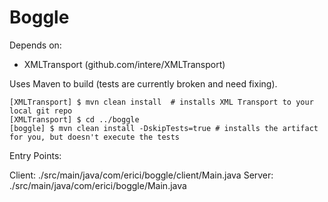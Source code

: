 Boggle
====
Depends on:
* XMLTransport (github.com/intere/XMLTransport)

Uses Maven to build (tests are currently broken and need fixing).


    [XMLTransport] $ mvn clean install	# installs XML Transport to your local git repo
    [XMLTransport] $ cd ../boggle
    [boggle] $ mvn clean install -DskipTests=true # installs the artifact for you, but doesn't execute the tests


Entry Points:

Client: ./src/main/java/com/erici/boggle/client/Main.java
Server: ./src/main/java/com/erici/boggle/Main.java
